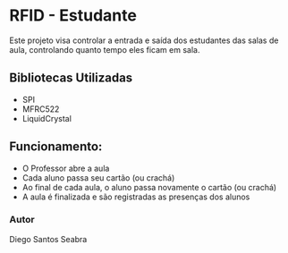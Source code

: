# RFID - Estudante

Este projeto visa controlar a entrada e saída dos estudantes das salas de aula, controlando quanto tempo eles ficam em sala.

## Bibliotecas Utilizadas

- SPI
- MFRC522
- LiquidCrystal

## Funcionamento:

- O Professor abre a aula
- Cada aluno passa seu cartão (ou crachá)
- Ao final de cada aula, o aluno passa novamente o cartão (ou crachá)
- A aula é finalizada e são registradas as presenças dos alunos

### Autor

Diego Santos Seabra
